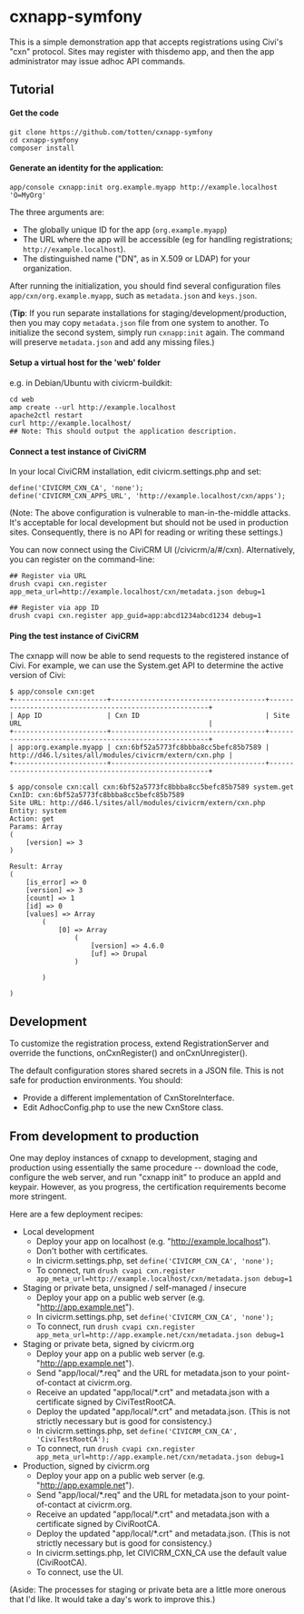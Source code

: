 cxnapp-symfony
==============

This is a simple demonstration app that accepts registrations using Civi's
"cxn" protocol.  Sites may register with thisdemo app, and then the app
administrator may issue adhoc API commands.

## Tutorial

#### Get the code

```
git clone https://github.com/totten/cxnapp-symfony
cd cxnapp-symfony
composer install
```

#### Generate an identity for the application:

```
app/console cxnapp:init org.example.myapp http://example.localhost 'O=MyOrg'
```

The three arguments are:

 * The globally unique ID for the app (`org.example.myapp`)
 * The URL where the app will be accessible (eg for handling registrations; ` http://example.localhost`).
 * The distinguished name ("DN", as in X.509 or LDAP) for your organization.

After running the initialization, you should find several configuration
files `app/cxn/org.example.myapp`, such as `metadata.json` and `keys.json`.

(**Tip**: If you run separate installations for staging/development/production, then you may copy
`metadata.json` file from one system to another.  To initialize the second system, simply run
`cxnapp:init` again.  The command will preserve `metadata.json` and add any missing files.)

#### Setup a virtual host for the 'web' folder

e.g. in Debian/Ubuntu with civicrm-buildkit:

```
cd web
amp create --url http://example.localhost
apache2ctl restart
curl http://example.localhost/
## Note: This should output the application description.
```

#### Connect a test instance of CiviCRM

In your local CiviCRM installation, edit civicrm.settings.php
and set:

```
define('CIVICRM_CXN_CA', 'none');
define('CIVICRM_CXN_APPS_URL', 'http://example.localhost/cxn/apps');
```

(Note: The above configuration is vulnerable to man-in-the-middle attacks.
It's acceptable for local development but should not be used in production
sites.  Consequently, there is no API for reading or writing these
settings.)

You can now connect using the CiviCRM UI (/civicrm/a/#/cxn). Alternatively,
you can register on the command-line:

```
## Register via URL
drush cvapi cxn.register app_meta_url=http://example.localhost/cxn/metadata.json debug=1

## Register via app ID
drush cvapi cxn.register app_guid=app:abcd1234abcd1234 debug=1
```

#### Ping the test instance of CiviCRM

The cxnapp will now be able to send requests to the registered instance of Civi. For example,
we can use the System.get API to determine the active version of Civi:

```
$ app/console cxn:get
+-----------------------+--------------------------------------+-------------------------------------------------------+
| App ID                | Cxn ID                               | Site URL                                              |
+-----------------------+--------------------------------------+-------------------------------------------------------+
| app:org.example.myapp | cxn:6bf52a5773fc8bbba8cc5befc85b7589 | http://d46.l/sites/all/modules/civicrm/extern/cxn.php |
+-----------------------+--------------------------------------+-------------------------------------------------------+

$ app/console cxn:call cxn:6bf52a5773fc8bbba8cc5befc85b7589 system.get
CxnID: cxn:6bf52a5773fc8bbba8cc5befc85b7589
Site URL: http://d46.l/sites/all/modules/civicrm/extern/cxn.php
Entity: system
Action: get
Params: Array
(
    [version] => 3
)

Result: Array
(
    [is_error] => 0
    [version] => 3
    [count] => 1
    [id] => 0
    [values] => Array
        (
            [0] => Array
                (
                    [version] => 4.6.0
                    [uf] => Drupal
                )

        )

)
```

## Development

To customize the registration process, extend RegistrationServer and
override the functions, onCxnRegister() and onCxnUnregister().

The default configuration stores shared secrets in a JSON file. This
is not safe for production environments.  You should:

 * Provide a different implementation of CxnStoreInterface.
 * Edit AdhocConfig.php to use the new CxnStore class.

## From development to production

One may deploy instances of cxnapp to development, staging and production
using essentially the same procedure -- download the code, configure the web
server, and run "cxnapp init" to produce an appId and keypair.  However, as
you progress, the certification requirements become more stringent.

Here are a few deployment recipes:

 * Local development
   * Deploy your app on localhost (e.g. "http://example.localhost").
   * Don't bother with certificates.
   * In civicrm.settings.php, set ```define('CIVICRM_CXN_CA', 'none');```
   * To connect, run ```drush cvapi cxn.register app_meta_url=http://example.localhost/cxn/metadata.json debug=1```
 * Staging or private beta, unsigned / self-managed / insecure
   * Deploy your app on a public web server (e.g. "http://app.example.net").
   * In civicrm.settings.php, set ```define('CIVICRM_CXN_CA', 'none');```
   * To connect, run ```drush cvapi cxn.register app_meta_url=http://app.example.net/cxn/metadata.json debug=1```
 * Staging or private beta, signed by civicrm.org
   * Deploy your app on a public web server (e.g. "http://app.example.net").
   * Send "app/local/*.req" and the URL for metadata.json to your point-of-contact at civicrm.org.
   * Receive an updated "app/local/*.crt" and metadata.json with a certificate signed by CiviTestRootCA.
   * Deploy the updated "app/local/*.crt" and metadata.json. (This is not strictly necessary but is good for consistency.)
   * In civicrm.settings.php, set ```define('CIVICRM_CXN_CA', 'CiviTestRootCA');```
   * To connect, run ```drush cvapi cxn.register app_meta_url=http://app.example.net/cxn/metadata.json debug=1```
 * Production, signed by civicrm.org
   * Deploy your app on a public web server (e.g. "http://app.example.net").
   * Send "app/local/*.req" and the URL for metadata.json to your point-of-contact at civicrm.org.
   * Receive an updated "app/local/*.crt" and metadata.json with a certificate signed by CiviRootCA.
   * Deploy the updated "app/local/*.crt" and metadata.json. (This is not strictly necessary but is good for consistency.)
   * In civicrm.settings.php, let CIVICRM_CXN_CA use the default value (CiviRootCA).
   * To connect, use the UI.

(Aside: The processes for staging or private beta are a little more onerous
that I'd like.  It would take a day's work to improve this.)
